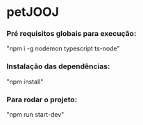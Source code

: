 # petJOOJ

### Pré requisitos globais para execução: 
"npm i -g nodemon typescript ts-node"

### Instalação das dependências:
"npm install"

### Para rodar o projeto:
"npm run start-dev"